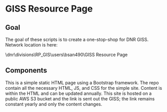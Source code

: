 # GISS Resource Page

## Goal
The goal of these scripts is to create a one-stop-shop for DNR GISS. Network location is here:

\\dnr\divisions\RP_GIS\users\bsan490\GISS Resource Page

## Components

This is a simple static HTML page using a Bootstrap framework. The repo contain all the necessary HTML, JS, and CSS for the simple site. Content is within the HTML and can be updated annually. This site is hosted on a public AWS S3 bucket and the link is sent out the GISS; the link remains constant yearly and only the content changes. 

